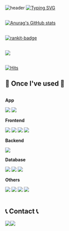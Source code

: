 <!--
**serioushyeon/serioushyeon** is a ✨ _special_ ✨ repository because its `README.md` (this file) appears on your GitHub profile.

Here are some ideas to get you started:

- 🔭 I’m currently working on ...
- 🌱 I’m currently learning ...
- 👯 I’m looking to collaborate on ...
- 🤔 I’m looking for help with ...
- 💬 Ask me about ...
- 📫 How to reach me: ...
- 😄 Pronouns: ...
- ⚡ Fun fact: ...
-->
<div align="left">
  
  ![header](https://capsule-render.vercel.app/api?type=waving&height=150&animation=fadeIn&color=f84994&fontAlignY=40&fontSize=40&fontColor=ffffff)
  [![Typing SVG](https://readme-typing-svg.demolab.com?font=Alkatra&weight=500&size=45&duration=3000&pause=3&color=f84994&center=false&vCenter=false&multiline=true&repeat=false&width=800&height=80&lines=Welcome+to+Jihyeon's+GitHub!👋)](https://git.io/typing-svg)
  <br/><br/>
  
  [![Anurag's GitHub stats](https://github-readme-stats.vercel.app/api?username=serioushyeon&theme=radical&count_private=true)](https://github.com/anuraghazra/github-readme-stats)
  <br/>
  <br/>

  [![rankit-badge](https://badge.rankit.run/badge?name=serioushyeon)](https://www.rankit.run)
  <br/>
  <br/>

  <a href="https://github.com/devxb/gitanimals">
    <img src="https://render.gitanimals.org/farms/{serioushyeon}"/>
  </a>
  <br/>
  <br/>
  
  [![Hits](https://hits.seeyoufarm.com/api/count/incr/badge.svg?url=https%3A%2F%2Fgithub.com%2Fserioushyeon%2Fserioushyeon&count_bg=%23E10B88&title_bg=%232F2C2C&icon=&icon_color=%23E7E7E7&title=hits&edge_flat=false)](https://hits.seeyoufarm.com)
  <br>
  ## 🔨 Once I've used 🔨
  <div style="display:flex; flex-direction:column; align-items:flex-start;">
  <!-- App -->
    <p><strong>App</strong></p>
    <div>
      <img src="https://img.shields.io/badge/Kotlin-7F52FF?style=for-the-badge&logo=kotlin&logoColor=white">
      <img src="https://img.shields.io/badge/Swift-F05138?style=for-the-badge&logo=swift&logoColor=white">  
    </div> 
  <!-- Frontend -->
    <p><strong>Frontend</strong></p>
    <div>
      <img src="https://img.shields.io/badge/React-61DAFB?style=for-the-badge&logo=react&logoColor=white">
      <img src="https://img.shields.io/badge/JavaScript-F7DF1E?style=for-the-badge&logo=javascript&logoColor=white">
      <img src="https://img.shields.io/badge/HTML5-E34F26?style=for-the-badge&logo=html5&logoColor=white">
      <img src="https://img.shields.io/badge/CSS3-1572B6?style=for-the-badge&logo=css3&logoColor=white">
    </div>
  <!-- Backend -->
    <p><strong>Backend</strong></p>
    <div>
        <img src="https://img.shields.io/badge/Java-007396?style=for-the-badge&logo=Java&logoColor=white"> 
    </div>
    <!-- Database -->
    <p><strong>Database</strong></p>
    <div>
        <img src="https://img.shields.io/badge/oracle-F80000?style=for-the-badge&logo=oracle&logoColor=white"> 
        <img src="https://img.shields.io/badge/mysql-4479A1?style=for-the-badge&logo=mysql&logoColor=white"> 
        <img src="https://img.shields.io/badge/firebase-FFCA28?style=for-the-badge&logo=firebase&logoColor=white">
    </div>
    <!-- Others -->
    <p><strong>Others</strong></p>
    <div>
      <img src="https://img.shields.io/badge/JAVA-007396?style=for-the-badge&logo=java&logoColor=white">
      <img src="https://img.shields.io/badge/C-A8B9CC?style=for-the-badge&logo=c&logoColor=white">
      <img src="https://img.shields.io/badge/C++-00599C?style=for-the-badge&logo=c++&logoColor=white">
      <img src="https://img.shields.io/badge/python-3776AB?style=for-the-badge&logo=python&logoColor=white"> 
    </div><br>
  </div>

  ## 📞 Contact 📞
  <div style="display:flex; flex-direction:row;">
      <a href="mailto:zz64446949@gmail.com">
          <img src="https://img.shields.io/badge/Gmail-EA4335?style=for-the-badge&logo=Gmail&logoColor=white"> 
      </a>
      <a href="https://www.instagram.com/serious_hy">
          <img src="https://img.shields.io/badge/Instagram-E4405F?style=for-the-badge&logo=Instagram&logoColor=white"> 
      </a>
  </div><br>
</div>
